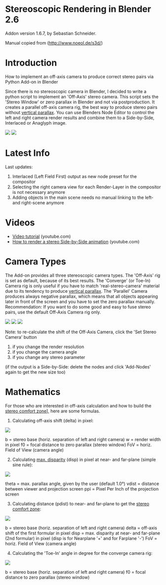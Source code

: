 Stereoscopic Rendering in Blender 2.6
=================
Addon version 1.6.7, by Sebastian Schneider.

Manual copied from (http://www.noeol.de/s3d/)

Introduction
============
How to implement an off-axis camera to produce correct stereo pairs via Python Add-on in Blender

Since there is no stereoscopic camera in Blender, I decided to write a python script to implement an 'Off-Axis' stereo camera. This script sets the 'Stereo Window' or zero parallax in Blender and not via postproduction. It creates a parallel off-axis camera rig, the best way to produce stereo pairs without [vertical parallax](http://www.noeol.de/s3d/vertical_parallax.html). You can use Blenders Node Editor to control the left and right camera render results and combine them to a Side-by-Side, Interlaced or Anaglyph image.

![](http://www.noeol.de/s3d/gui.png)
![](http://www.noeol.de/s3d/frustum.png)

Latest Info
========

Last updates:

 1. Interlaced (Left Field First) output as new node preset for the compositor
 2. Selecting the right camera view for each Render-Layer in the compositor is not necessary anymore
 3. Adding objects in the main scene needs no manual linking to the left- and right-scene anymore

Videos
======
* [Video tutorial](http://www.youtube.com/watch?v=HFhKxocDqnA) (youtube.com)
* [How to render a stereo Side-by-Side animation](http://www.youtube.com/watch?v=usWXat4pt1M) (youtube.com)

Camera Types
============

The Add-on provides all three stereoscopic camera types. The 'Off-Axis' rig is set as default, because of its best results. The 'Converge' (or Toe-In) Camera rig is only useful if you have to match 'real-stereo-camera' material due to its tendency to produce [vertical parallax](http://www.noeol.de/s3d/vertical_parallax.html). The 'Parallel' Camera produces always negative parallax, which means that all objects appearing later in front of the screen and you have to set the zero parallax manually. Recommendation: If you want to do some good and easy to fuse stereo pairs, use the default Off-Axis Camera rig only.

![](http://www.noeol.de/s3d/offaxis_rig.png) 
![](http://www.noeol.de/s3d/toein_rig.png) 
![](http://www.noeol.de/s3d/parallel_rig.png)

Note: to re-calculate the shift of the Off-Axis Camera, click the 'Set Stereo Camera' button
 1. if you change the render resolution
 2. if you change the camera angle
 3. if you change any stereo parameter

(if the output is a Side-by-Side: delete the nodes and click 'Add-Nodes' again to get the new size too)

Mathematics
===========

For those who are interested in off-axis calculation and how to build the [stereo comfort zone](http://www.noeol.de/s3d/near-far-plane.png)], here are some formulas.

1) Calculating off-axis shift (delta) in pixel:

![](http://www.noeol.de/s3d/delta_form.png)

b = stereo base (horiz. separation of left and right camera)
w = render width in pixel
f0 = focal distance to zero parallax (stereo window)
FoV = horiz. Field of View (camera angle)

2) Calculating [max. disparity](http://www.noeol.de/s3d/sleep.png) (disp) in pixel at near- and far-plane (simple sine rule):

![](http://www.noeol.de/s3d/disp_form.png)

theta = max. parallax angle, given by the user (default 1.0°)
vdist = distance between viewer and projection screen
ppi = Pixel Per Inch of the projection screen

3) Calculating distance (pdist) to near- and far-plane to get the [stereo comfort zone](http://www.noeol.de/s3d/near-far-plane.png):

![](http://www.noeol.de/s3d/pdist_form.png)

b = stereo base (horiz. separation of left and right camera)
delta = off-axis shift of the first formular in pixel
disp = max. disparity at near- and far-plane (2nd formular) in pixel (disp is for Nearplane '+' and for Farplane '-')
FoV = horiz. Field of View (camera angle)

4) Calculating the 'Toe-In' angle in degree for the converge camera rig:

![](http://www.noeol.de/s3d/toein_form.png)

b = stereo base (horiz. separation of left and right camera)
f0 = focal distance to zero parallax (stereo window)
